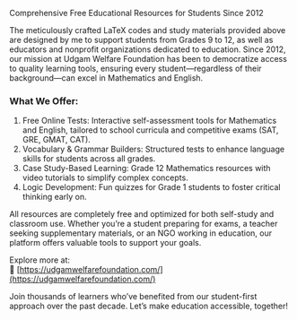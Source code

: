 Comprehensive Free Educational Resources for Students Since 2012  

The meticulously crafted LaTeX codes and study materials provided above are designed by me to support students from Grades 9 to 12, as well as educators and nonprofit organizations dedicated to education. Since 2012, our mission at Udgam Welfare Foundation has been to democratize access to quality learning tools, ensuring every student—regardless of their background—can excel in Mathematics and English.  

### What We Offer:  
1. Free Online Tests: Interactive self-assessment tools for Mathematics and English, tailored to school curricula and competitive exams (SAT, GRE, GMAT, CAT).  
2. Vocabulary & Grammar Builders: Structured tests to enhance language skills for students across all grades.  
3. Case Study-Based Learning: Grade 12 Mathematics resources with video tutorials to simplify complex concepts.  
4. Logic Development: Fun quizzes for Grade 1 students to foster critical thinking early on.  

All resources are completely free and optimized for both self-study and classroom use. Whether you’re a student preparing for exams, a teacher seeking supplementary materials, or an NGO working in education, our platform offers valuable tools to support your goals.  

Explore more at:  
🔗 [https://udgamwelfarefoundation.com/](https://udgamwelfarefoundation.com/)  

Join thousands of learners who’ve benefited from our student-first approach over the past decade. Let’s make education accessible, together!  
